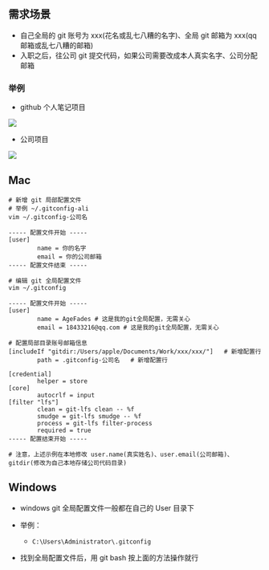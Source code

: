 ## 需求场景

- 自己全局的 git 账号为 xxx(花名或乱七八糟的名字)、全局 git 邮箱为 xxx(qq邮箱或乱七八糟的邮箱)
- 入职之后，往公司 git 提交代码，如果公司需要改成本人真实名字、公司分配邮箱

### 举例

- github 个人笔记项目

![](https://agefades-note.oss-cn-beijing.aliyuncs.com/1634110098536.png)



- 公司项目

![](https://agefades-note.oss-cn-beijing.aliyuncs.com/1634110142172.png)

## Mac

```shell
# 新增 git 局部配置文件
# 举例 ~/.gitconfig-ali
vim ~/.gitconfig-公司名

----- 配置文件开始 -----
[user]
        name = 你的名字
        email = 你的公司邮箱
----- 配置文件结束 -----
        
# 编辑 git 全局配置文件
vim ~/.gitconfig

----- 配置文件开始 -----
[user]
        name = AgeFades # 这是我的git全局配置，无需关心
        email = 18433216@qq.com # 这是我的git全局配置，无需关心
        
# 配置局部目录账号邮箱信息        
[includeIf "gitdir:/Users/apple/Documents/Work/xxx/xxx/"]	# 新增配置行
        path = .gitconfig-公司名	# 新增配置行
        
[credential]
        helper = store
[core]
        autocrlf = input
[filter "lfs"]
        clean = git-lfs clean -- %f
        smudge = git-lfs smudge -- %f
        process = git-lfs filter-process
        required = true
----- 配置结束开始 -----

# 注意，上述示例在本地修改 user.name(真实姓名)、user.email(公司邮箱)、gitdir(修改为自己本地存储公司代码目录)
```

## Windows

- windows git 全局配置文件一般都在自己的 User 目录下

- 举例：

  - ```shell
    C:\Users\Administrator\.gitconfig
    ```

- 找到全局配置文件后，用 git bash 按上面的方法操作就行

